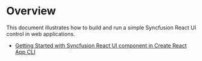 # Overview

This document illustrates how to build and run a simple Syncfusion React UI control in web applications.

* [Getting Started with Syncfusion React UI component in Create React App CLI](./quick-start)